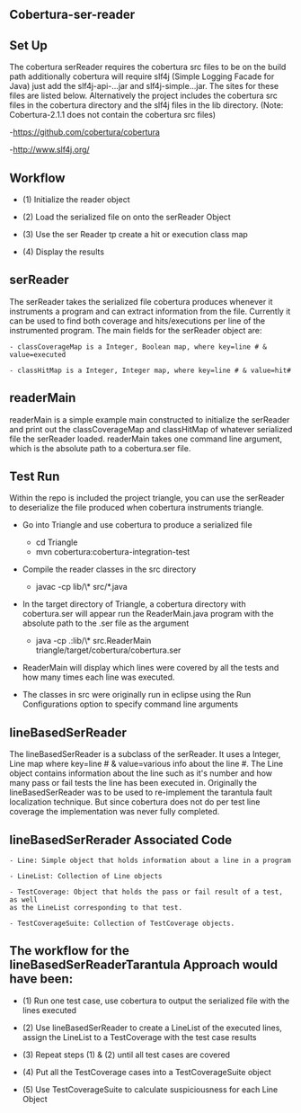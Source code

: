 Cobertura-ser-reader
--------------------

Set Up
------
The cobertura serReader requires the cobertura src files to be on the build path additionally cobertura will 
require slf4j (Simple Logging Facade for Java) just add the slf4j-api-...jar and slf4j-simple...jar. The
sites for these files are listed below. Alternatively the project includes the cobertura src files in the
cobertura directory and the slf4j files in the lib directory. (Note: Cobertura-2.1.1 does not contain the 
cobertura src files)

-https://github.com/cobertura/cobertura 

-http://www.slf4j.org/

Workflow
--------

- (1) Initialize the reader object

- (2) Load the serialized file on onto the serReader Object

- (3) Use the ser Reader tp create a hit or execution class map

- (4) Display the results

serReader
---------
The serReader takes the serialized file cobertura produces whenever it 
instruments a program and can extract information from the file. Currently it 
can be used to find both coverage and hits/executions per line of the instrumented program.
The main fields for the serReader object are:

    - classCoverageMap is a Integer, Boolean map, where key=line # & value=executed

    - classHitMap is a Integer, Integer map, where key=line # & value=hit#

readerMain
----------
readerMain is a simple example main constructed to initialize the serReader and print out the
classCoverageMap and classHitMap of whatever serialized file the serReader loaded.
readerMain takes one command line argument, which is the absolute path to a 
cobertura.ser file.

Test Run
--------
Within the repo is included the project triangle, you can use the serReader to deserialize
the file produced when cobertura instruments triangle.

- Go into Triangle and use cobertura to produce a serialized file
	- cd Triangle
	- mvn cobertura:cobertura-integration-test

- Compile the reader classes in the src directory
	- javac -cp lib/\\\* src/\*.java

- In the target directory of Triangle, a cobertura directory with cobertura.ser will appear
  run the ReaderMain.java program with the absolute path to the .ser file as the argument
	- java -cp .:lib/\\\* src.ReaderMain triangle/target/cobertura/cobertura.ser

- ReaderMain will display which lines were covered by all the tests and how many times each line
  was executed.   

- The classes in src were originally run in eclipse using the Run Configurations option to specify 
command line arguments

lineBasedSerReader
------------------
The lineBasedSerReader is a subclass of the serReader. It uses a Integer, Line
map where key=line # & value=various info about the line #. The Line object 
contains information about the line such as it's number and how many pass or fail
tests the line has been executed in. Originally the lineBasedSerReader was to be
used to re-implement the tarantula fault localization technique. But since cobertura
does not do per test line coverage the implementation was never fully completed.

lineBasedSerRerader Associated Code 
------------------

    - Line: Simple object that holds information about a line in a program

    - LineList: Collection of Line objects

    - TestCoverage: Object that holds the pass or fail result of a test, as well
    as the LineList corresponding to that test.

    - TestCoverageSuite: Collection of TestCoverage objects. 

The workflow for the lineBasedSerReaderTarantula Approach would have been:
--------------------------------------------------------------------------

- (1) Run one test case, use cobertura to output the serialized file with the lines
executed

- (2) Use lineBasedSerReader to create a LineList of the executed lines, assign
the LineList to a TestCoverage with the test case results

- (3) Repeat steps (1) & (2) until all test cases are covered

- (4) Put all the TestCoverage cases into a TestCoverageSuite object

- (5) Use TestCoverageSuite to calculate suspiciousness for each Line Object
